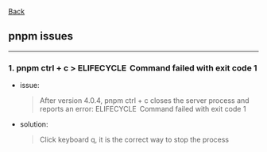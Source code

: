 [Back](README.md)

## pnpm issues

<hr>


### 1. pnpm ctrl + c > ELIFECYCLE  Command failed with exit code 1

- issue:
  > After version 4.0.4, pnpm ctrl + c closes the server process and reports an error: ELIFECYCLE  Command failed with exit code 1

- solution:
  > Click keyboard q, it is the correct way to stop the process
